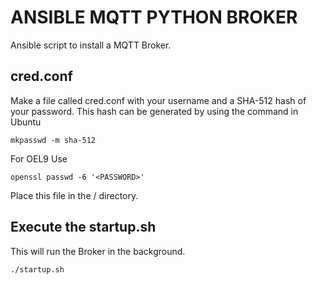 # ANSIBLE MQTT PYTHON BROKER

Ansible script to install a MQTT Broker.

## cred.conf

Make a file called cred.conf with your username and a SHA-512 hash of your password. This hash can be generated by using the command in Ubuntu
```
mkpasswd -m sha-512
```

For OEL9 Use 
```
openssl passwd -6 '<PASSWORD>'
```

Place this file in the / directory.

## Execute the startup.sh

This will run the Broker in the background.
```
./startup.sh
```
